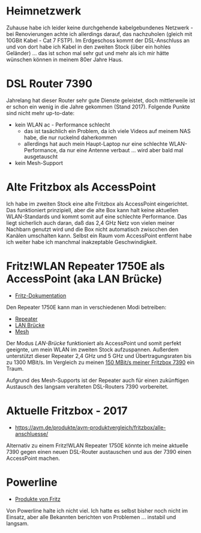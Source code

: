 # Heimnetzwerk
Zuhause habe ich leider keine durchgehende kabelgebundenes Netzwerk - bei Renovierungen achte ich allerdings darauf, das nachzuholen (gleich mit 10GBit Kabel - Cat 7 FSTP). Im Erdgeschoss kommt der DSL-Anschluss an und von dort habe ich Kabel in den zweiten Stock (über ein hohles Geländer) ... das ist schon mal sehr gut und mehr als ich mir hätte wünschen können in meinem 80er Jahre Haus.

# DSL Router 7390
Jahrelang hat dieser Router sehr gute Dienste geleistet, doch mittlerweile ist er schon ein wenig in die Jahre gekommen (Stand 2017). Folgende Punkte sind nicht mehr up-to-date:

* kein WLAN ac - Performance schlecht
  * das ist tasächlich ein Problem, da ich viele Videos auf meinem NAS habe, die nur ruckelnd daherkommen
  * allerdings hat auch mein Haupt-Laptop nur eine schlechte WLAN-Performance, da nur eine Antenne verbaut ... wird aber bald mal ausgetauscht
* kein Mesh-Support

# Alte Fritzbox als AccessPoint
Ich habe im zweiten Stock eine alte Fritzbox als AccessPoint eingerichtet. Das funktioniert prinzipiell, aber die alte Box kann halt keine aktuellen WLAN-Standards und kommt somit auf eine schlechte Performance. Das liegt sicherlich auch daran, daß das 2,4 GHz Netz von vielen meiner Nachbarn genutzt wird und die Box nicht automatisch zwiscchen den Kanälen umschalten kann. Selbst ein Raum vom AccessPoint entfernt habe ich weiter habe ich manchmal inakzeptable Geschwindigkeit.

# Fritz!WLAN Repeater 1750E als AccessPoint (aka LAN Brücke)
* [Fritz-Dokumentation](https://avm.de/service/fritzwlan/fritzwlan-repeater-1750e/wissensdatenbank/publication/show/903_FRITZ-WLAN-Repeater-per-LAN-mit-Router-z-B-FRITZ-Box-verbinden/)

Den Repeater 1750E kann man in verschiedenen Modi betreiben:

* [Repeater](https://avm.de/service/fritzwlan/fritzwlan-repeater-1750e/wissensdatenbank/publication/show/194_FRITZ-WLAN-Repeater-per-WLAN-mit-Router-z-B-FRITZ-Box-verbinden/)
* [LAN Brücke](https://avm.de/service/fritzwlan/fritzwlan-repeater-1750e/wissensdatenbank/publication/show/903_FRITZ-WLAN-Repeater-per-LAN-mit-Router-z-B-FRITZ-Box-verbinden/)
* [Mesh](https://avm.de/service/fritzos-690/faqs/welche-fritz-produkte-unterstuetzen-wlan-mesh/)

Der Modus *LAN-Brücke* funktioniert als AccessPoint und somit perfekt geeignte, um mein WLAN im zweiten Stock aufzuspannen. Außerdem unterstützt dieser Repeater 2,4 GHz und 5 GHz und Übertragungsraten bis zu 1300 MBit/s. Im Vergleich zu meinen [150 MBit/s meiner Fritzbox 7390](https://avm.de/service/fritzbox/fritzbox-7390/wissensdatenbank/publication/show/514_WLAN-Verbindungen-langsam-geringe-Datenrate/) ein Traum.

Aufgrund des Mesh-Supports ist der Repeater auch für einen zukünftigen Austausch des langsam veralteten DSL-Routers 7390 vorbereitet.

# Aktuelle Fritzbox - 2017
* https://avm.de/produkte/avm-produktvergleich/fritzbox/alle-anschluesse/

Alternativ zu einem Fritz!WLAN Repeater 1750E könnte ich meine aktuelle 7390 gegen einen neuen DSL-Router austauschen und aus der 7390 einen AccessPoint machen.

# Powerline
* [Produkte von Fritz](https://avm.de/produkte/fritzpowerline/)

Von Powerline halte ich nicht viel. Ich hatte es selbst bisher noch nicht im Einsatz, aber alle Bekannten berichten von Problemen ... instabil und langsam. 